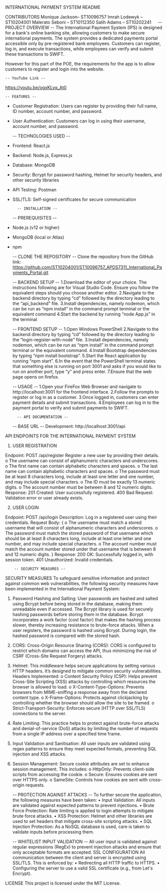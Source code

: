 INTERNATIONAL PAYMENT SYSTEM README

CONTRIBUTORS
Monique Jackson– ST10096757
Imrah Lodewyk – ST10204001
Malerato Seboni – ST10112350
Salih Adams – ST10202241 
 
	-- PROJECT OVERVIEW --
The International Payment System (IPS) is designed for a bank's online banking site, allowing customers to make secure international payments. The system provides a dedicated payments portal accessible only by pre-registered bank employees. Customers can register, log in, and execute transactions, while employees can verify and submit these transactions to SWIFT.

However for this part of the POE, the requirements for the app is to allow customers to register and login into the website.

	-- YouTube Link --
 https://youtu.be/ogxKLvq_At0

	-- FEATURES --
- Customer Registration: Users can register by providing their full name, ID number, account number, and password.
- User Authentication: Customers can log in using their username, account number, and password.

	-- TECHNOLOGIES USED --
- Frontend:    React.js 
- Backend:     Node.js, Express.js
- Database:    MongoDB
- Security:    Bcrypt for password hashing, Helmet for security headers, and other security libraries
- API Testing: Postman
- SSL/TLS:     Self-signed certificates for secure communication


		-- INSTALLATION --
	-- PREREQUISITES --
- Node.js (v12 or higher)
- MongoDB (local or Atlas)
- npm 

	-- CLONE THE REPOSITORY --
Clone the repository from the GitHub link: https://github.com/ST10204001/ST10096757_APDS7311_International_Payments_Portal.git
 
	-- BACKEND SETUP --
1.Download the editor of your choice. The instructions following are for Visual Studio Code. Ensure you follow the equivalent 	steps should you choose another editor.
2.Navigate to the backend directory by typing “cd” followed by the directory leading to the “api_backend” file.
3.Install dependencies, namely nodemon, which can be run as “npm install” in the command prompt terminal or the equivalent command
4.Start the backend by running “node App.js” in the terminal

	-- FRONTEND SETUP --
1.Open Windows PowerShell
2.Navigate to the backend directory by typing “cd” followed by the directory leading to the “login-register-with-node” file.
3.Install dependencies, namely nodemon, which can be run as “npm install” in the command prompt terminal or the equivalent command.
4.Install Bootstrap dependencies by typing “npm install bootstrap”.
5.Start the React application by running “npm start”.
6.In the event that the PowerShell terminal states that something else is running on port 3001 and asks if you would like to run on another port, type “y” and press enter.
7.Ensure that the web page opens on firefox.

	-- USAGE --
1.Open your FireFox Web Browser and navigate to http://localhost:3001 for the frontend interface.
2.Follow the prompts to register or log in as a customer.
3.Once logged in, customers can enter payment details and submit transactions.
4.Employees can log in to the payment portal to verify and submit payments to SWIFT.

		-- API DOCUMENTATION --
	-- BASE URL --
Development: http://localhost:3001/api


API ENDPOINTS FOR THE INTERNATIONAL PAYMENT SYSTEM

1. USER REGISTRATION

Endpoint: POST /api/register
Register a new user by providing their details.
	o The username can consist of alphanumeric characters and underscores.
	o The first name can contain alphabetic characters and spaces.
	o The last name can contain alphabetic characters and spaces.
	o The password must be at least 8 characters long, include at least one letter and one number, and may include special characters. 
	o The ID must be exactly 13 numeric digits.
	o The account number must be between 8 and 12 numeric digits.
Response:
201 Created: User successfully registered.
400 Bad Request: Validation error or user already exists.

2. USER LOGIN

Endpoint: POST /api/login
Description: Log in a registered user using their credentials.
Request Body: 
{
	o The username must match a stored username that will consist of alphanumeric characters and underscores.
	o The password must match the stored password of that username which should be at least 8 characters long, include at least one letter and one number, and may include special characters. 
	o The account number must match the account number stored under that username that is between 8 and 12 numeric digits.
}
Response:
200 OK: Successfully logged in, with session token.
401 Unauthorized: Invalid credentials.


		-- SECURITY MEASURES --
SECURITY MEASURES
To safeguard sensitive information and protect against common web vulnerabilities, the following security measures have been implemented in the International Payment System:

1. Password Hashing and Salting: User passwords are hashed and salted using Bcrypt before being stored in the database, making 	them unreadable even if accessed. The Bcrypt library is used for securely hashing passwords before storing them in the 	database. Bcrypt incorporates a work factor (cost factor) that makes the hashing process slower, thereby increasing 	resistance to brute-force attacks. When a user registers, the password is hashed using Bcrypt. During login, the hashed 	password is compared with the stored hash.

2. CORS: Cross-Origin Resource Sharing (CORS): CORS is configured to restrict which domains can access the API, thus minimizing 	the risk of CSRF (Cross-Site Request Forgery) attacks.

3. Helmet: This middleware helps secure applications by setting various HTTP headers. It’s designed to mitigate common security 	vulnerabilities.
Headers Implemented:
		o Content Security Policy (CSP): Helps prevent Cross-Site Scripting (XSS) attacks by controlling which 			resources the browser is allowed to load.
		o X-Content-Type-Options: Prevents browsers from MIME-sniffing a response away from the declared content type.
		o X-Frame-Options: Protects against clickjacking by controlling whether the browser should allow the site to be framed.
		o Strict-Transport-Security: Enforces secure (HTTP over SSL/TLS) connections to the server.

4. Rate Limiting: This practice helps to protect against brute-force attacks and denial-of-service (DoS) attacks by limiting the number of requests from a single IP address over a specified time frame.

5. Input Validation and Sanitisation: All user inputs are validated using regex patterns to ensure they meet expected formats, preventing SQL injection and XSS attacks.

6. Session Management: Secure cookie attributes are set to enhance session management. This includes:
	o HttpOnly: Prevents client-side scripts from accessing the cookie.
	o Secure: Ensures cookies are sent over HTTPS only.
	o SameSite: Controls how cookies are sent with cross-origin requests.


	-- PROTECTION AGAINST ATTACKS --
To further secure the application, the following measures have been taken:
•	Input Validation: All inputs are validated against expected patterns to prevent injections.
•	Brute Force Protection: Rate limiting is applied to login attempts to mitigate brute force attacks.
•	XSS Protection: Helmet and other libraries are used to set headers that mitigate cross-site scripting attacks.
•	SQL Injection Protection: As a NoSQL database is used, care is taken to validate inputs before processing them.

	-- WHITELIST INPUT VALIDATION --
All user input is validated against regular expressions (RegEx) to prevent injection attacks and ensure that only acceptable formats are accepted.
SSL CONFIGURATION
All communication between the client and server is encrypted using SSL/TLS. This is enforced by:
•	Redirecting all HTTP traffic to HTTPS.
•	Configuring the server to use a valid SSL certificate (e.g., from Let's Encrypt).


LICENSE
This project is licensed under the MIT License.
